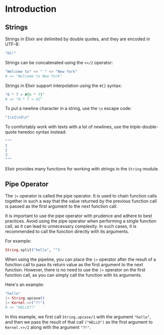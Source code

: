 # Introduction

## Strings

Strings in Elixir are delimited by double quotes, and they are encoded in UTF-8:

```elixir
"Hi!"
```

Strings can be concatenated using the `<>/2` operator:

```elixir
"Welcome to" <> " " <> "New York"
# => "Welcome to New York"
```

Strings in Elixir support interpolation using the `#{}` syntax:

```elixir
"6 * 7 = #{6 * 7}"
# => "6 * 7 = 42"
```

To put a newline character in a string, use the `\n` escape code:

```elixir
"1\n2\n3\n"
```

To comfortably work with texts with a lot of newlines, use the triple-double-quote heredoc syntax instead:

```elixir
"""
1
2
3
"""
```

Elixir provides many functions for working with strings in the `String` module.

## Pipe Operator

The `|>` operator is called the pipe operator. It is used to chain function calls together in such a way that the value returned by the previous function call is passed as the first argument to the next function call.

It is important to use the pipe operator with prudence and adhere to best practices. Avoid using the pipe operator when performing a single function call, as it can lead to unnecessary complexity. In such cases, it is recommended to call the function directly with its arguments.

For example:

```elixir
String.split("hello", "")
```

When using the pipeline, you can place the `|>` operator after the result of a function call to pass its return value as the first argument to the next function. However, there is no need to use the `|>` operator on the first function call, as you can simply call the function with its arguments.

Here's an example:

```elixir
"hello"
|> String.upcase()
|> Kernel.<>("?!")
# => "HELLO?!"
```

In this example, we first call `String.upcase/1` with the argument `"hello"`, and then we pass the result of that call `("HELLO")` as the first argument to `Kernel.<>/2` along with the argument `"?!"`.
